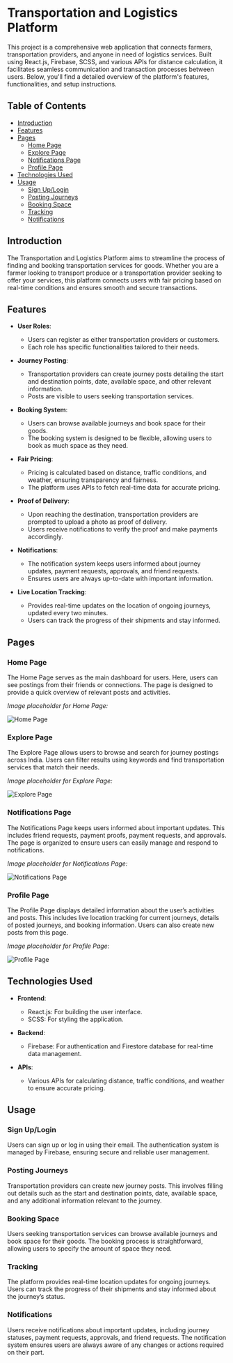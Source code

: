 # Transportation and Logistics Platform

This project is a comprehensive web application that connects farmers, transportation providers, and anyone in need of logistics services. Built using React.js, Firebase, SCSS, and various APIs for distance calculation, it facilitates seamless communication and transaction processes between users. Below, you'll find a detailed overview of the platform's features, functionalities, and setup instructions.

## Table of Contents
- [Introduction](#introduction)
- [Features](#features)
- [Pages](#pages)
  - [Home Page](#home-page)
  - [Explore Page](#explore-page)
  - [Notifications Page](#notifications-page)
  - [Profile Page](#profile-page)
- [Technologies Used](#technologies-used)
- [Usage](#usage)
  - [Sign Up/Login](#sign-up-login)
  - [Posting Journeys](#posting-journeys)
  - [Booking Space](#booking-space)
  - [Tracking](#tracking)
  - [Notifications](#notifications)

## Introduction

The Transportation and Logistics Platform aims to streamline the process of finding and booking transportation services for goods. Whether you are a farmer looking to transport produce or a transportation provider seeking to offer your services, this platform connects users with fair pricing based on real-time conditions and ensures smooth and secure transactions.

## Features

- **User Roles**: 
  - Users can register as either transportation providers or customers.
  - Each role has specific functionalities tailored to their needs.

- **Journey Posting**:
  - Transportation providers can create journey posts detailing the start and destination points, date, available space, and other relevant information.
  - Posts are visible to users seeking transportation services.

- **Booking System**:
  - Users can browse available journeys and book space for their goods.
  - The booking system is designed to be flexible, allowing users to book as much space as they need.

- **Fair Pricing**:
  - Pricing is calculated based on distance, traffic conditions, and weather, ensuring transparency and fairness.
  - The platform uses APIs to fetch real-time data for accurate pricing.

- **Proof of Delivery**:
  - Upon reaching the destination, transportation providers are prompted to upload a photo as proof of delivery.
  - Users receive notifications to verify the proof and make payments accordingly.

- **Notifications**:
  - The notification system keeps users informed about journey updates, payment requests, approvals, and friend requests.
  - Ensures users are always up-to-date with important information.

- **Live Location Tracking**:
  - Provides real-time updates on the location of ongoing journeys, updated every two minutes.
  - Users can track the progress of their shipments and stay informed.

## Pages

### Home Page

The Home Page serves as the main dashboard for users. Here, users can see postings from their friends or connections. The page is designed to provide a quick overview of relevant posts and activities.

_Image placeholder for Home Page:_

![Home Page](path_to_home_page_image)

### Explore Page

The Explore Page allows users to browse and search for journey postings across India. Users can filter results using keywords and find transportation services that match their needs.

_Image placeholder for Explore Page:_

![Explore Page](path_to_explore_page_image)

### Notifications Page

The Notifications Page keeps users informed about important updates. This includes friend requests, payment proofs, payment requests, and approvals. The page is organized to ensure users can easily manage and respond to notifications.

_Image placeholder for Notifications Page:_

![Notifications Page](path_to_notifications_page_image)

### Profile Page

The Profile Page displays detailed information about the user’s activities and posts. This includes live location tracking for current journeys, details of posted journeys, and booking information. Users can also create new posts from this page.

_Image placeholder for Profile Page:_

![Profile Page](path_to_profile_page_image)

## Technologies Used

- **Frontend**: 
  - React.js: For building the user interface.
  - SCSS: For styling the application.

- **Backend**:
  - Firebase: For authentication and Firestore database for real-time data management.

- **APIs**:
  - Various APIs for calculating distance, traffic conditions, and weather to ensure accurate pricing.

## Usage

### Sign Up/Login

Users can sign up or log in using their email. The authentication system is managed by Firebase, ensuring secure and reliable user management.

### Posting Journeys

Transportation providers can create new journey posts. This involves filling out details such as the start and destination points, date, available space, and any additional information relevant to the journey.

### Booking Space

Users seeking transportation services can browse available journeys and book space for their goods. The booking process is straightforward, allowing users to specify the amount of space they need.

### Tracking

The platform provides real-time location updates for ongoing journeys. Users can track the progress of their shipments and stay informed about the journey’s status.

### Notifications

Users receive notifications about important updates, including journey statuses, payment requests, approvals, and friend requests. The notification system ensures users are always aware of any changes or actions required on their part.
